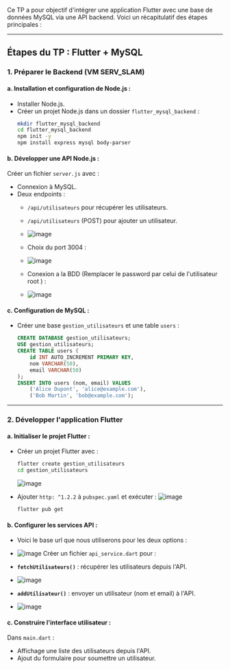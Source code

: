 Ce TP a pour objectif d'intégrer une application Flutter avec une base de données MySQL via une API backend. Voici un récapitulatif des étapes principales :

---

## **Étapes du TP : Flutter + MySQL**

### **1. Préparer le Backend (VM SERV_SLAM)**

#### a. Installation et configuration de Node.js :
- Installer Node.js.
- Créer un projet Node.js dans un dossier `flutter_mysql_backend` :
  ```bash
  mkdir flutter_mysql_backend
  cd flutter_mysql_backend
  npm init -y
  npm install express mysql body-parser 
  ```

#### b. Développer une API Node.js :
Créer un fichier `server.js` avec :
- Connexion à MySQL.
- Deux endpoints : 
  - `/api/utilisateurs` pour récupérer les utilisateurs.
  - `/api/utilisateurs` (POST) pour ajouter un utilisateur.
  - ![image](https://github.com/user-attachments/assets/ac8e8f12-c879-4978-ba0b-9a52c21cb72b)

  - Choix du port 3004 :
  - ![image](https://github.com/user-attachments/assets/260302bc-8e41-48ad-a2f1-db77eb39676c)

  - Conexion a la BDD (Remplacer le password par celui de l'utilisateur root ) :
  - ![image](https://github.com/user-attachments/assets/f4c844a2-b58c-412c-98e0-8e1a23c8867d)


  


#### c. Configuration de MySQL :
- Créer une base `gestion_utilisateurs` et une table `users` :
  ```sql
  CREATE DATABASE gestion_utilisateurs;
  USE gestion_utilisateurs;
  CREATE TABLE users (
      id INT AUTO_INCREMENT PRIMARY KEY,
      nom VARCHAR(50),
      email VARCHAR(50)
  );
  INSERT INTO users (nom, email) VALUES
      ('Alice Dupont', 'alice@example.com'),
      ('Bob Martin', 'bob@example.com');
  ```

---

### **2. Développer l'application Flutter**

#### a. Initialiser le projet Flutter :
- Créer un projet Flutter avec :
  ```bash
  flutter create gestion_utilisateurs
  cd gestion_utilisateurs
  ```
  ![image](https://github.com/user-attachments/assets/058b35eb-8cf9-4e6f-9bd7-9170066317b4)

- Ajouter `http: ^1.2.2` à `pubspec.yaml` et exécuter :
  ![image](https://github.com/user-attachments/assets/2abd6e16-c07d-45ba-8273-19acec8cc832)

  ```bash
  flutter pub get
  ```

#### b. Configurer les services API :
- Voici le base url que nous utiliserons pour les deux options :
- ![image](https://github.com/user-attachments/assets/825f83b8-a823-48e5-be44-a1b7ea7ebc46)
Créer un fichier `api_service.dart` pour :
- **`fetchUtilisateurs()`** : récupérer les utilisateurs depuis l'API.
- ![image](https://github.com/user-attachments/assets/c93041ac-caf6-4e63-bdb0-6ff7569973f9)

- **`addUtilisateur()`** : envoyer un utilisateur (nom et email) à l'API.
- ![image](https://github.com/user-attachments/assets/b0c667b3-eaee-4458-8863-082bb6b17290)





#### c. Construire l'interface utilisateur :
Dans `main.dart` :
- Affichage une liste des utilisateurs depuis l'API.
- Ajout du formulaire pour soumettre un utilisateur.
